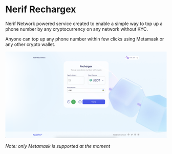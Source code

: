 # Nerif Rechargex

Nerif Network powered service created to enable a simple way to top up a phone number by any cryptocurrency on any network without KYC.

Anyone can top up any phone number within few clicks using Metamask or any other crypto wallet. 

![page.png](page.png)

*Note: only Metamask is supported at the moment*
